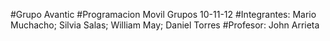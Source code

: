 #Grupo Avantic
#Programacion Movil Grupos 10-11-12
#Integrantes: Mario Muchacho; Silvia Salas; William May; Daniel Torres
#Profesor: John Arrieta